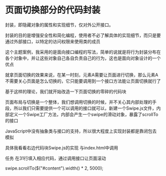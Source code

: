 # 页面切换部分的代码封装
封装，即隐藏对象的属性和实现细节，仅对外公开接口。

封装的目的是增强安全性和简化编程，使用者不必了解具体的实现细节，而只是要通过外部接口，以特定的访问权限来使用类的成员

这个主题案例，我采用的是面向接口编程的写法，简单的说就是将行为封装分布在各个对象中，并让这些对象自己各自负责自己的行为，这也是面向对象设计的一个优点

就拿页面切换的效果来说，在某一时刻，元素A需要让页面进行切换，那么元素A不需要关心页面是怎么切换的，它只能要调用到一个接口方法能让页面切换就行了

基于这样的理论，我们就开始改造一下页面切换的零碎的代码块

页面布局与切换是一个整体，我们想调用切换的时候，并不关心其内部处理的手段，所以我们只需要提供一个可以调用的接口就可以，新建一个Swipe.js文件，内部定义一个Swipe工厂方法，内部会产生一个swipe的滑动对象，暴露了scrollTo的接口

JavaScript中没有抽象类与接口的支持，所以很大程度上实现封装都是靠闭包去模拟

具体我看看右边代码块Swipe.js的实现 与index.html中调用

任务
在31行填入相应代码，通过调用接口让页面滚动

swipe.scrollTo($("#content").width() * 2, 5000);